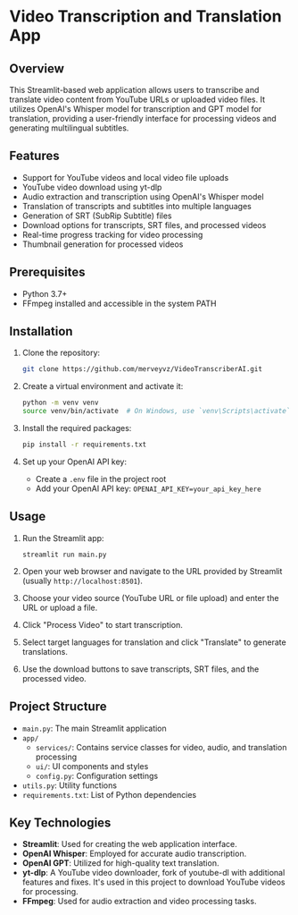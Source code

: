 # Video Transcription and Translation App

## Overview

This Streamlit-based web application allows users to transcribe and translate video content from YouTube URLs or uploaded video files. It utilizes OpenAI's Whisper model for transcription and GPT model for translation, providing a user-friendly interface for processing videos and generating multilingual subtitles.

## Features

- Support for YouTube videos and local video file uploads
- YouTube video download using yt-dlp
- Audio extraction and transcription using OpenAI's Whisper model
- Translation of transcripts and subtitles into multiple languages
- Generation of SRT (SubRip Subtitle) files
- Download options for transcripts, SRT files, and processed videos
- Real-time progress tracking for video processing
- Thumbnail generation for processed videos

## Prerequisites

- Python 3.7+
- FFmpeg installed and accessible in the system PATH

## Installation

1. Clone the repository:
   ```bash
   git clone https://github.com/merveyvz/VideoTranscriberAI.git
   ```

2. Create a virtual environment and activate it:
   ```bash
   python -m venv venv
   source venv/bin/activate  # On Windows, use `venv\Scripts\activate`
   ```

3. Install the required packages:
   ```bash
   pip install -r requirements.txt
   ```

4. Set up your OpenAI API key:
   - Create a `.env` file in the project root
   - Add your OpenAI API key: `OPENAI_API_KEY=your_api_key_here`

## Usage

1. Run the Streamlit app:
   ```
   streamlit run main.py
   ```

2. Open your web browser and navigate to the URL provided by Streamlit (usually `http://localhost:8501`).

3. Choose your video source (YouTube URL or file upload) and enter the URL or upload a file.

4. Click "Process Video" to start transcription.

5. Select target languages for translation and click "Translate" to generate translations.

6. Use the download buttons to save transcripts, SRT files, and the processed video.

## Project Structure

- `main.py`: The main Streamlit application
- `app/`
  - `services/`: Contains service classes for video, audio, and translation processing
  - `ui/`: UI components and styles
  - `config.py`: Configuration settings
- `utils.py`: Utility functions
- `requirements.txt`: List of Python dependencies


## Key Technologies

- **Streamlit**: Used for creating the web application interface.
- **OpenAI Whisper**: Employed for accurate audio transcription.
- **OpenAI GPT**: Utilized for high-quality text translation.
- **yt-dlp**: A YouTube video downloader, fork of youtube-dl with additional features and fixes. It's used in this project to download YouTube videos for processing.
- **FFmpeg**: Used for audio extraction and video processing tasks.